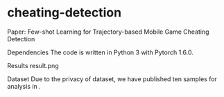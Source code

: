 # cheating-detection
Paper: Few-shot Learning for Trajectory-based Mobile Game Cheating Detection

Dependencies
The code is written in Python 3 with Pytorch 1.6.0.

Results
result.png

Dataset
Due to the privacy of dataset, we have published ten samples for analysis in .
